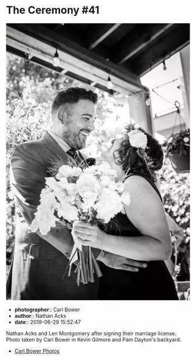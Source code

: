 # The Ceremony #41

![Nathan Acks and Len Montgomery after signing their marriage license](assets/2019-06-29-set-1-the-ceremony-41.webp)

* **photographer**:: Carl Bower  
* **author**:: Nathan Acks  
* **date**:: 2019-06-29 15:52:47

Nathan Acks and Len Montgomery after signing their marriage license. Photo taken by Carl Bower in Kevin Gilmore and Pam Dayton's backyard.

* [Carl Bower Photos](https://carlbowerphotos.com)
